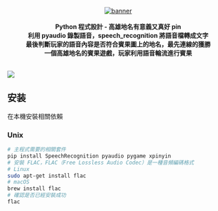 <p align="center">
    <a href="[https://appwrite.io](https://medium.com/@rogerchang7904/%E6%93%BA%E8%84%AB%E6%83%B1%E4%BA%BA%E7%92%B0%E5%A2%83-%E7%94%A8-docker-%E9%87%8D%E6%8B%BE%E5%A4%A7%E5%AD%B8%E5%B0%88%E6%A1%88-c82d9f87eba0)" target="_blank"><img src="./doc/library.webp" alt="banner"></a>
    <br />
    <br />
    <b>Python 程式設計 - 高雄地名有意義又真好 pin</b>
    <br />
    <b>利用 pyaudio 錄製語音，speech_recognition 將語音檔轉成文字</b>
   <br />
    <b>最後判斷玩家的語音內容是否符合賓果圖上的地名，最先連線的獲勝</b>
   <br />
    <b>一個高雄地名的賓果遊戲，玩家利用語音輪流進行賓果</b>
    <br />
    <br />
</p>

[<img src="https://img.shields.io/badge/Language-Python-blue"/>](https://img.shields.io/badge/Language-Python-blue) 

## 安装

在本機安裝相關依賴

### Unix

```bash
# 主程式需要的相關套件
pip install SpeechRecognition pyaudio pygame xpinyin
# 安裝 FLAC，FLAC（Free Lossless Audio Codec）是一種音頻編碼格式
# Linux
sudo apt-get install flac
# macOS
brew install flac
# 確認是否已經安裝成功
flac
```

